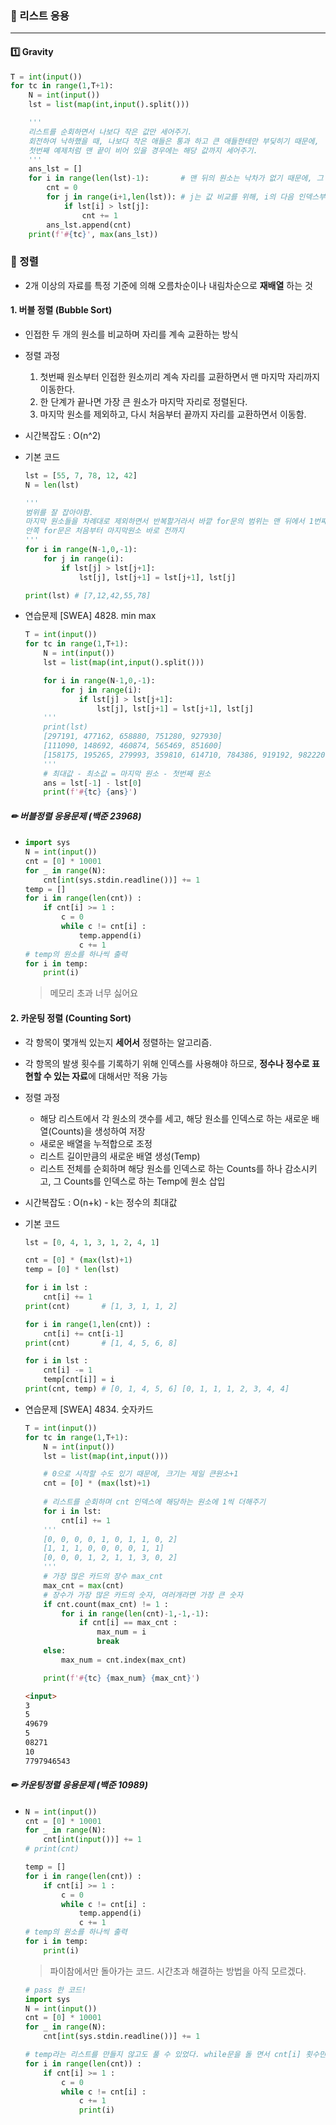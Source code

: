 ### 📗 리스트 응용

---

#### 1️⃣ Gravity

```python
T = int(input())
for tc in range(1,T+1):
    N = int(input())
    lst = list(map(int,input().split()))

    '''
    리스트를 순회하면서 나보다 작은 값만 세어주기. 
    회전하여 낙하했을 때, 나보다 작은 애들은 통과 하고 큰 애들한테만 부딪히기 때문에,
    첫번째 예제처럼 맨 끝이 비어 있을 경우에는 해당 값까지 세어주기.
    '''
    ans_lst = []
    for i in range(len(lst)-1):       # 맨 뒤의 원소는 낙차가 없기 때문에, 그 전까지만 순회
        cnt = 0
        for j in range(i+1,len(lst)): # j는 값 비교를 위해, i의 다음 인덱스부터 끝까지 순회
            if lst[i] > lst[j]:
                cnt += 1
        ans_lst.append(cnt)
    print(f'#{tc}', max(ans_lst))
```





### 📕 정렬

- 2개 이상의 자료를 특정 기준에 의해 오름차순이나 내림차순으로 **재배열** 하는 것



#### 1. 버블 정렬 (Bubble Sort)

- 인접한 두 개의 원소를 비교하며 자리를 계속 교환하는 방식

- 정렬 과정

  1. 첫번째 원소부터 인접한 원소끼리 계속 자리를 교환하면서 맨 마지막 자리까지 이동한다.
  2. 한 단계가 끝나면 가장 큰 원소가 마지막 자리로 정렬된다.
  3. 마지막 원소를 제외하고, 다시 처음부터 끝까지 자리를 교환하면서 이동함.

- 시간복잡도 : O(n^2)

- 기본 코드

  ```python
  lst = [55, 7, 78, 12, 42]
  N = len(lst)
  
  '''
  범위를 잘 잡아야함. 
  마지막 원소들을 차례대로 제외하면서 반복할거라서 바깥 for문의 범위는 맨 뒤에서 1번째 인덱스 까지
  안쪽 for문은 처음부터 마지막원소 바로 전까지
  '''
  for i in range(N-1,0,-1):
      for j in range(i):
          if lst[j] > lst[j+1]:
              lst[j], lst[j+1] = lst[j+1], lst[j]
  
  print(lst) # [7,12,42,55,78]
  ```

- 연습문제 [SWEA] 4828. min max

  ```python
  T = int(input())
  for tc in range(1,T+1):
      N = int(input())
      lst = list(map(int,input().split()))
  
      for i in range(N-1,0,-1):
          for j in range(i):
              if lst[j] > lst[j+1]:
                  lst[j], lst[j+1] = lst[j+1], lst[j]
      '''
      print(lst)
      [297191, 477162, 658880, 751280, 927930]
      [111090, 148692, 460874, 565469, 851600]
      [158175, 195265, 279993, 359810, 614710, 784386, 919192, 982220, 992232, 996285]
      '''
      # 최대값 - 최소값 = 마지막 원소 - 첫번째 원소
      ans = lst[-1] - lst[0]
      print(f'#{tc} {ans}')
  ```

##### ✏ 버블정렬 응용문제 (백준 23968)

- ```python
  import sys
  N = int(input())
  cnt = [0] * 10001
  for _ in range(N):
      cnt[int(sys.stdin.readline())] += 1
  temp = []
  for i in range(len(cnt)) :
      if cnt[i] >= 1 :
          c = 0
          while c != cnt[i] :
              temp.append(i)
              c += 1
  # temp의 원소를 하나씩 출력
  for i in temp:
      print(i)
  ```

  > 메모리 초과 너무 싫어요



#### 2. 카운팅 정렬 (Counting Sort)

- 각 항목이 몇개씩 있는지 **세어서** 정렬하는 알고리즘.
- 각 항목의 발생 횟수를 기록하기 위해 인덱스를 사용해야 하므로, **정수나 정수로 표현할 수 있는 자료**에 대해서만 적용 가능

- 정렬 과정

  - 해당 리스트에서 각 원소의 갯수를 세고, 해당 원소를 인덱스로 하는 새로운 배열(Counts)을 생성하여 저장
  - 새로운 배열을 누적합으로 조정
  - 리스트 길이만큼의 새로운 배열 생성(Temp)
  - 리스트 전체를 순회하며 해당 원소를 인덱스로 하는 Counts를 하나 감소시키고, 그 Counts를 인덱스로 하는 Temp에 원소 삽입

- 시간복잡도 : O(n+k) - k는 정수의 최대값

- 기본 코드

  ```python
  lst = [0, 4, 1, 3, 1, 2, 4, 1]
  
  cnt = [0] * (max(lst)+1)
  temp = [0] * len(lst)
  
  for i in lst :
      cnt[i] += 1
  print(cnt)       # [1, 3, 1, 1, 2]
  
  for i in range(1,len(cnt)) :
      cnt[i] += cnt[i-1]
  print(cnt)       # [1, 4, 5, 6, 8]
  
  for i in lst :
      cnt[i] -= 1
      temp[cnt[i]] = i
  print(cnt, temp) # [0, 1, 4, 5, 6] [0, 1, 1, 1, 2, 3, 4, 4]
  ```

- 연습문제 [SWEA] 4834. 숫자카드

  ```python
  T = int(input())
  for tc in range(1,T+1):
      N = int(input())
      lst = list(map(int,input()))
  
      # 0으로 시작할 수도 있기 때문에, 크기는 제일 큰원소+1
      cnt = [0] * (max(lst)+1)
      
      # 리스트를 순회하며 cnt 인덱스에 해당하는 원소에 1씩 더해주기
      for i in lst:
          cnt[i] += 1
      '''
      [0, 0, 0, 0, 1, 0, 1, 1, 0, 2]
      [1, 1, 1, 0, 0, 0, 0, 1, 1]
      [0, 0, 0, 1, 2, 1, 1, 3, 0, 2]
      '''
      # 가장 많은 카드의 장수 max_cnt
      max_cnt = max(cnt)
      # 장수가 가장 많은 카드의 숫자, 여러개라면 가장 큰 숫자
      if cnt.count(max_cnt) != 1 :
          for i in range(len(cnt)-1,-1,-1):
              if cnt[i] == max_cnt :
                  max_num = i
                  break
      else:
          max_num = cnt.index(max_cnt)
  
      print(f'#{tc} {max_num} {max_cnt}')
  ```

  ```md
  <input>
  3
  5
  49679
  5
  08271
  10
  7797946543
  ```

##### ✏ 카운팅정렬 응용문제 (백준 10989)

- ```python
  N = int(input())
  cnt = [0] * 10001
  for _ in range(N):
      cnt[int(input())] += 1
  # print(cnt)
  
  temp = []
  for i in range(len(cnt)) :
      if cnt[i] >= 1 :
          c = 0
          while c != cnt[i] :
              temp.append(i)
              c += 1
  # temp의 원소를 하나씩 출력
  for i in temp:
      print(i)
  ```

  > 파이참에서만 돌아가는 코드. 시간초과 해결하는 방법을 아직 모르겠다.
  
  ```python
  # pass 한 코드!
  import sys
  N = int(input())
  cnt = [0] * 10001
  for _ in range(N):
      cnt[int(sys.stdin.readline())] += 1
  
  # temp라는 리스트를 만들지 않고도 풀 수 있었다. while문을 돌 면서 cnt[i] 횟수만큼 i 출력하기.
  for i in range(len(cnt)) :
      if cnt[i] >= 1 :
          c = 0
          while c != cnt[i] :
              c += 1
              print(i)





